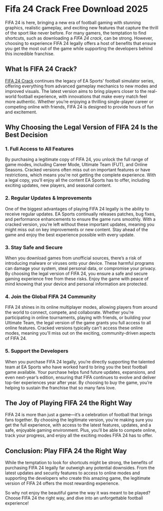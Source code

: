 # Fifa 24 Crack Free Download 2025

FIFA 24 is here, bringing a new era of football gaming with stunning graphics, realistic gameplay, and exciting new features that capture the thrill of the sport like never before. For many gamers, the temptation to find shortcuts, such as downloading a *FIFA 24 crack*, can be strong. However, choosing to experience FIFA 24 legally offers a host of benefits that ensure you get the most out of the game while supporting the developers behind this incredible franchise.

## What Is FIFA 24 Crack?

[FIFA 24 Crack](https://crackzero.com/fifa-crack/) continues the legacy of EA Sports' football simulator series, offering everything from advanced gameplay mechanics to new modes and improved visuals. The latest version aims to bring players closer to the real-world football experience, with innovations that make every match feel more authentic. Whether you’re enjoying a thrilling single-player career or competing online with friends, FIFA 24 is designed to provide hours of fun and excitement.

## Why Choosing the Legal Version of FIFA 24 Is the Best Decision

### 1. Full Access to All Features
By purchasing a legitimate copy of FIFA 24, you unlock the full range of game modes, including Career Mode, Ultimate Team (FUT), and Online Seasons. Cracked versions often miss out on important features or have restrictions, which means you're not getting the complete experience. With a legal copy, you’ll enjoy all the content EA Sports has to offer, including exciting updates, new players, and seasonal content.

### 2. Regular Updates & Improvements
One of the biggest advantages of playing FIFA 24 legally is the ability to receive regular updates. EA Sports continually releases patches, bug fixes, and performance enhancements to ensure the game runs smoothly. With a cracked version, you’re left without these important updates, meaning you might miss out on key improvements or new content. Stay ahead of the game and enjoy the best experience possible with every update.

### 3. Stay Safe and Secure
When you download games from unofficial sources, there’s a risk of introducing malware or viruses onto your device. These harmful programs can damage your system, steal personal data, or compromise your privacy. By choosing the legal version of FIFA 24, you ensure a safe and secure gaming experience free from these risks. Enjoy the game with peace of mind knowing that your device and personal information are protected.

### 4. Join the Global FIFA 24 Community
FIFA 24 shines in its online multiplayer modes, allowing players from around the world to connect, compete, and collaborate. Whether you're participating in online tournaments, playing with friends, or building your Ultimate Team, the legal version of the game grants you full access to all online features. Cracked versions typically can't access these online modes, meaning you'll miss out on the exciting, community-driven aspects of FIFA 24.

### 5. Support the Developers
When you purchase FIFA 24 legally, you’re directly supporting the talented team at EA Sports who have worked hard to bring you the best football game available. Your purchase helps fund future updates, expansions, and even next-year’s edition, ensuring that FIFA continues to evolve and deliver top-tier experiences year after year. By choosing to buy the game, you’re helping to sustain the franchise that so many fans love.

## The Joy of Playing FIFA 24 the Right Way

FIFA 24 is more than just a game—it’s a celebration of football that brings fans together. By choosing the legitimate version, you're making sure you get the full experience, with access to the latest features, updates, and a safe, enjoyable gaming environment. Plus, you’ll be able to compete online, track your progress, and enjoy all the exciting modes FIFA 24 has to offer.

## Conclusion: Play FIFA 24 the Right Way

While the temptation to look for shortcuts might be strong, the benefits of purchasing FIFA 24 legally far outweigh any potential downsides. From the latest updates and security features to access to online modes and supporting the developers who create this amazing game, the legitimate version of FIFA 24 offers the most rewarding experience.

So why not enjoy the beautiful game the way it was meant to be played? Choose FIFA 24 the right way, and dive into an unforgettable football experience!

